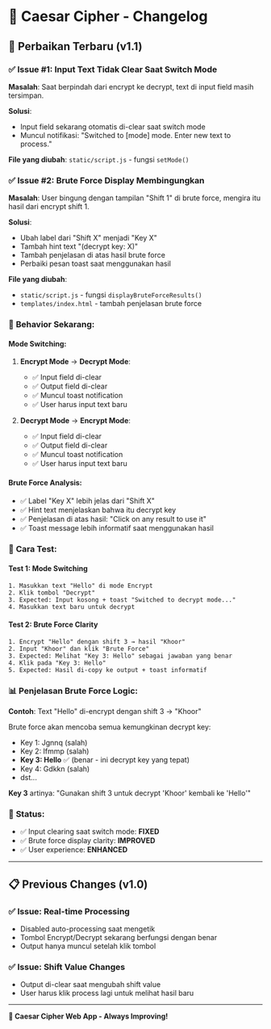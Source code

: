 # 📝 Caesar Cipher - Changelog

## 🔧 Perbaikan Terbaru (v1.1)

### ✅ **Issue #1: Input Text Tidak Clear Saat Switch Mode**
**Masalah**: Saat berpindah dari encrypt ke decrypt, text di input field masih tersimpan.

**Solusi**: 
- Input field sekarang otomatis di-clear saat switch mode
- Muncul notifikasi: "Switched to [mode] mode. Enter new text to process."

**File yang diubah**: `static/script.js` - fungsi `setMode()`

### ✅ **Issue #2: Brute Force Display Membingungkan**
**Masalah**: User bingung dengan tampilan "Shift 1" di brute force, mengira itu hasil dari encrypt shift 1.

**Solusi**:
- Ubah label dari "Shift X" menjadi "Key X" 
- Tambah hint text "(decrypt key: X)"
- Tambah penjelasan di atas hasil brute force
- Perbaiki pesan toast saat menggunakan hasil

**File yang diubah**: 
- `static/script.js` - fungsi `displayBruteForceResults()`
- `templates/index.html` - tambah penjelasan brute force

### 🎯 **Behavior Sekarang:**

#### Mode Switching:
1. **Encrypt Mode** → **Decrypt Mode**:
   - ✅ Input field di-clear
   - ✅ Output field di-clear  
   - ✅ Muncul toast notification
   - ✅ User harus input text baru

2. **Decrypt Mode** → **Encrypt Mode**:
   - ✅ Input field di-clear
   - ✅ Output field di-clear
   - ✅ Muncul toast notification
   - ✅ User harus input text baru

#### Brute Force Analysis:
- ✅ Label "Key X" lebih jelas dari "Shift X"
- ✅ Hint text menjelaskan bahwa itu decrypt key
- ✅ Penjelasan di atas hasil: "Click on any result to use it"
- ✅ Toast message lebih informatif saat menggunakan hasil

### 🧪 **Cara Test:**

#### Test 1: Mode Switching
```
1. Masukkan text "Hello" di mode Encrypt
2. Klik tombol "Decrypt" 
3. Expected: Input kosong + toast "Switched to decrypt mode..."
4. Masukkan text baru untuk decrypt
```

#### Test 2: Brute Force Clarity  
```
1. Encrypt "Hello" dengan shift 3 → hasil "Khoor"
2. Input "Khoor" dan klik "Brute Force"
3. Expected: Melihat "Key 3: Hello" sebagai jawaban yang benar
4. Klik pada "Key 3: Hello"
5. Expected: Hasil di-copy ke output + toast informatif
```

### 📊 **Penjelasan Brute Force Logic:**

**Contoh**: Text "Hello" di-encrypt dengan shift 3 → "Khoor"

Brute force akan mencoba semua kemungkinan decrypt key:
- Key 1: Jgnnq (salah)
- Key 2: Ifmmp (salah)  
- **Key 3: Hello** ✅ (benar - ini decrypt key yang tepat)
- Key 4: Gdkkn (salah)
- dst...

**Key 3** artinya: "Gunakan shift 3 untuk decrypt 'Khoor' kembali ke 'Hello'"

### 🎉 **Status:**
- ✅ Input clearing saat switch mode: **FIXED**
- ✅ Brute force display clarity: **IMPROVED** 
- ✅ User experience: **ENHANCED**

---

## 📋 **Previous Changes (v1.0)**

### ✅ **Issue: Real-time Processing**
- Disabled auto-processing saat mengetik
- Tombol Encrypt/Decrypt sekarang berfungsi dengan benar
- Output hanya muncul setelah klik tombol

### ✅ **Issue: Shift Value Changes**
- Output di-clear saat mengubah shift value
- User harus klik process lagi untuk melihat hasil baru

---

**🔐 Caesar Cipher Web App - Always Improving!**
